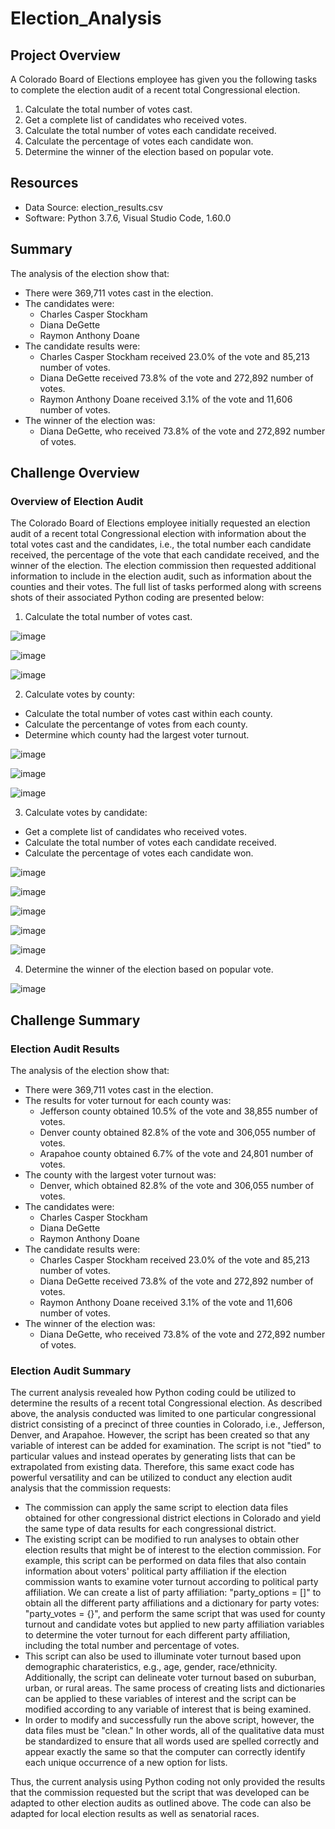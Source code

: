 # Election_Analysis

## Project Overview
A Colorado Board of Elections employee has given you the following tasks to complete the election audit of a recent total Congressional election. 

1. Calculate the total number of votes cast. 
2. Get a complete list of candidates who received votes.
3. Calculate the total number of votes each candidate received.
4. Calculate the percentage of votes each candidate won.
5. Determine the winner of the election based on popular vote.

## Resources
- Data Source: election_results.csv
- Software: Python 3.7.6, Visual Studio Code, 1.60.0

## Summary
The analysis of the election show that:
- There were 369,711 votes cast in the election.
- The candidates were:
  - Charles Casper Stockham
  - Diana DeGette
  - Raymon Anthony Doane
- The candidate results were:
  - Charles Casper Stockham received 23.0% of the vote and 85,213 number of votes.
  - Diana DeGette received 73.8% of the vote and 272,892 number of votes.
  - Raymon Anthony Doane received 3.1% of the vote and 11,606 number of votes.
- The winner of the election was:
  - Diana DeGette, who received 73.8% of the vote and 272,892 number of votes.

## Challenge Overview 

### Overview of Election Audit
The Colorado Board of Elections employee initially requested an election audit of a recent total Congressional election with information about the total votes cast and the candidates, i.e., the total number each candidate received, the percentage of the vote that each candidate received, and the winner of the election. The election commission then requested additional information to include in the election audit, such as information about the counties and their votes. The full list of tasks performed along with screens shots of  their associated Python coding are presented below: 

1. Calculate the total number of votes cast. 

![image](https://user-images.githubusercontent.com/85533099/132108442-dbc95fb7-b171-45a7-b4af-0a9c5897c317.png)

![image](https://user-images.githubusercontent.com/85533099/132108452-da198de1-33c3-4114-9801-1de0b0870cf9.png)

![image](https://user-images.githubusercontent.com/85533099/132108458-8987e879-6d81-4c90-a528-7f59e4dab945.png)

2. Calculate votes by county:
  - Calculate the total number of votes cast within each county.
  - Calculate the percentange of votes from each county. 
  - Determine which county had the largest voter turnout.

![image](https://user-images.githubusercontent.com/85533099/132113872-ade1ef29-1d2a-4cec-b3a2-fad9f2861980.png)

![image](https://user-images.githubusercontent.com/85533099/132113878-2f7cb03c-71d9-45cf-96c2-4163d8816f5a.png)

![image](https://user-images.githubusercontent.com/85533099/132113887-06e20289-c0c4-4ae7-86b7-358bbd282500.png)

3. Calculate votes by candidate:
  - Get a complete list of candidates who received votes.
  - Calculate the total number of votes each candidate received.
  - Calculate the percentage of votes each candidate won.

![image](https://user-images.githubusercontent.com/85533099/132114158-abb10c95-01aa-4c53-9dbe-52c32dc95447.png)

![image](https://user-images.githubusercontent.com/85533099/132114164-c40c4e07-ddf1-4eaa-ad98-4e3602ef68ce.png)

![image](https://user-images.githubusercontent.com/85533099/132114166-2d61d55d-958e-4433-b599-e3c973800f8c.png)

![image](https://user-images.githubusercontent.com/85533099/132114171-9022447c-75b7-4e38-83f8-6c6f989b69cf.png)

![image](https://user-images.githubusercontent.com/85533099/132114175-7cc76ffa-ee16-41c3-ad22-7bbd7f7d336a.png)

4. Determine the winner of the election based on popular vote.

![image](https://user-images.githubusercontent.com/85533099/132114199-133433d1-3866-4b60-a79c-e63558c8093f.png)

## Challenge Summary 

### Election Audit Results
The analysis of the election show that:
- There were 369,711 votes cast in the election.
- The results for voter turnout for each county was:
  - Jefferson county obtained 10.5% of the vote and 38,855 number of votes.
  - Denver county obtained 82.8% of the vote and 306,055 number of votes.
  - Arapahoe county obtained 6.7% of the vote and 24,801 number of votes.
- The county with the largest voter turnout was:
  - Denver, which obtained 82.8% of the vote and 306,055 number of votes. 
- The candidates were:
  - Charles Casper Stockham
  - Diana DeGette
  - Raymon Anthony Doane
- The candidate results were:
  - Charles Casper Stockham received 23.0% of the vote and 85,213 number of votes.
  - Diana DeGette received 73.8% of the vote and 272,892 number of votes.
  - Raymon Anthony Doane received 3.1% of the vote and 11,606 number of votes.
- The winner of the election was:
  - Diana DeGette, who received 73.8% of the vote and 272,892 number of votes.

### Election Audit Summary
The current analysis revealed how Python coding could be utilized to determine the results of a recent total Congressional election. As described above, the analysis conducted was limited to one particular congressional district consisting of a precinct of three counties in Colorado, i.e., Jefferson, Denver, and Arapahoe. However, the script has been created so that any variable of interest can be added for examination. The script is not "tied" to particular values and instead operates by generating lists that can be extrapolated from existing data. Therefore, this same exact code has powerful versatility and can be utilized to conduct any election audit analysis that the commission requests:
- The commission can apply the same script to election data files obtained for other congressional district elections in Colorado and yield the same type of data results  for each congressional district. 
- The existing script can be modified to run analyses to obtain other election results that might be of interest to the election commission. For example, this script can be performed on data files that also contain information about voters' political party affiliation if the election commission wants to examine voter turnout according to political party affiliation. We can create a list of party affiliation: "party_options = []" to obtain all the different party affiliations and a dictionary for party votes: "party_votes = {}", and perform the same script that was used for county turnout and candidate votes but applied to new party affiliation variables to determine the voter turnout for each different party affiliation, including the total number and percentage of votes. 
- This script can also be used to illuminate voter turnout based upon demographic charateristics, e.g., age, gender, race/ethnicity. Additionally, the script can delineate voter turnout based on suburban, urban, or rural areas. The same process of creating lists and dictionaries can be applied to these variables of interest and the script can be modified according to any variable of interest that is being examined. 
- In order to modify and successfully run the above script, however, the data files must be "clean." In other words, all of the qualitative data must be standardized to ensure that all words used are spelled correctly and appear exactly the same so that the computer can correctly identify each unique occurrence of a new option for lists. 

Thus, the current analysis using Python coding not only provided the results that the commission requested but the script that was developed can be adapted to other election audits as outlined above. The code can also be adapted for local election results as well as senatorial races. 
